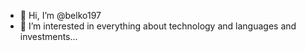- 👋 Hi, I’m @belko197
- 👀 I’m interested in everything about technology and languages and investments...
  

<!---
belko197/belko197 is a ✨ special ✨ repository because its `README.md` (this file) appears on your GitHub profile.
You can click the Preview link to take a look at your changes.
--->
